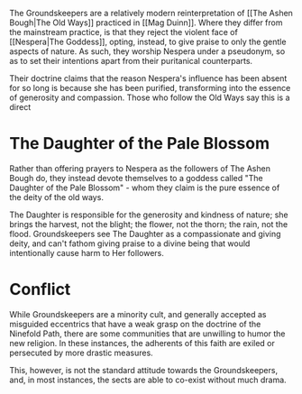 The Groundskeepers are a relatively modern reinterpretation of [[The Ashen Bough|The Old Ways]] practiced in [[Mag Duinn]]. Where they differ from the mainstream practice, is that they reject the violent face of [[Nespera|The Goddess]], opting, instead, to give praise to only the gentle aspects of nature. As such, they worship Nespera under a pseudonym, so as to set their intentions apart from their puritanical counterparts. 

Their doctrine claims that the reason Nespera's influence has been absent for so long is because she has been purified, transforming into the essence of generosity and compassion. Those who follow the Old Ways say this is a direct 

# The Daughter of the Pale Blossom

Rather than offering prayers to Nespera as the followers of The Ashen Bough do, they instead devote themselves to a goddess called "The Daughter of the Pale Blossom" - whom they claim is the pure essence of the deity of the old ways. 

The Daughter is responsible for the generosity and kindness of nature; she brings the harvest, not the blight; the flower, not the thorn; the rain, not the flood. Groundskeepers see The Daughter as a compassionate and giving deity, and can't fathom giving praise to a divine being that would intentionally cause harm to Her followers.

# Conflict

While Groundskeepers are a minority cult, and generally accepted as misguided eccentrics that have a weak grasp on the doctrine of the Ninefold Path, there are some communities that are unwilling to humor the new religion. In these instances, the adherents of this faith are exiled or persecuted by more drastic measures.

This, however, is not the standard attitude towards the Groundskeepers, and, in most instances, the sects are able to co-exist without much drama.